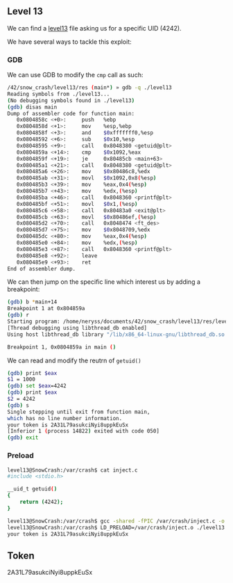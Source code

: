 ## Level 13

We can find a [level13](./level13) file asking us for a specific UID (4242).

We have several ways to tackle this exploit:

### GDB

We can use GDB to modify the `cmp` call as such:

```bash
/42/snow_crash/level13/res (main*) » gdb -q ./level13
Reading symbols from ./level13...
(No debugging symbols found in ./level13)
(gdb) disas main
Dump of assembler code for function main:
   0x0804858c <+0>:     push   %ebp
   0x0804858d <+1>:     mov    %esp,%ebp
   0x0804858f <+3>:     and    $0xfffffff0,%esp
   0x08048592 <+6>:     sub    $0x10,%esp
   0x08048595 <+9>:     call   0x8048380 <getuid@plt>
   0x0804859a <+14>:    cmp    $0x1092,%eax
   0x0804859f <+19>:    je     0x80485cb <main+63>
   0x080485a1 <+21>:    call   0x8048380 <getuid@plt>
   0x080485a6 <+26>:    mov    $0x80486c8,%edx
   0x080485ab <+31>:    movl   $0x1092,0x8(%esp)
   0x080485b3 <+39>:    mov    %eax,0x4(%esp)
   0x080485b7 <+43>:    mov    %edx,(%esp)
   0x080485ba <+46>:    call   0x8048360 <printf@plt>
   0x080485bf <+51>:    movl   $0x1,(%esp)
   0x080485c6 <+58>:    call   0x80483a0 <exit@plt>
   0x080485cb <+63>:    movl   $0x80486ef,(%esp)
   0x080485d2 <+70>:    call   0x8048474 <ft_des>
   0x080485d7 <+75>:    mov    $0x8048709,%edx
   0x080485dc <+80>:    mov    %eax,0x4(%esp)
   0x080485e0 <+84>:    mov    %edx,(%esp)
   0x080485e3 <+87>:    call   0x8048360 <printf@plt>
   0x080485e8 <+92>:    leave
   0x080485e9 <+93>:    ret
End of assembler dump.
```

We can then jump on the specific line which interest us by adding a breakpoint:

```bash
(gdb) b *main+14
Breakpoint 1 at 0x804859a
(gdb) r
Starting program: /home/neryss/documents/42/snow_crash/level13/res/level13
[Thread debugging using libthread_db enabled]
Using host libthread_db library "/lib/x86_64-linux-gnu/libthread_db.so.1".

Breakpoint 1, 0x0804859a in main ()
```

We can read and modify the reutrn of `getuid()`

```bash
(gdb) print $eax
$1 = 1000
(gdb) set $eax=4242
(gdb) print $eax
$2 = 4242
(gdb) s
Single stepping until exit from function main,
which has no line number information.
your token is 2A31L79asukciNyi8uppkEuSx
[Inferior 1 (process 14822) exited with code 050]
(gdb) exit
```

### Preload

```bash
level13@SnowCrash:/var/crash$ cat inject.c
#include <stdio.h>

__uid_t getuid()
{
    return (4242);
}

level13@SnowCrash:/var/crash$ gcc -shared -fPIC /var/crash/inject.c -o /var/crash/inject.o
level13@SnowCrash:/var/crash$ LD_PRELOAD=/var/crash/inject.o ./level13
your token is 2A31L79asukciNyi8uppkEuSx
```

## Token

2A31L79asukciNyi8uppkEuSx